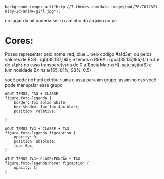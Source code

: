 `background-image: url("http://7-themes.com/data_images/out/70/7012321-nidy-2d-anime-girl.jpg");`

no lugar da url poderia ser o caminho do arquivo no pc

# Cores:
Posso representar pelo nome:  red, blue... pelo código #a1d3ef; ou pelos valores de RGB : rgb(35,137,195); e temos o RGBA : rgba(35,137,195,0.1) o `A` é de `alpha` no caso transpare(varia de 0 a 1)ncia Matrix(H), saturação(S) e luminosidade(B): hsla(165, 81%, 93%, 0.5)

você pode no html extribuir uma classa para um grupo. assim no css você pode manupular esse grupo

```
AQUI TEMOS, TAG + CLASSE
figure.foto-legenda {
    border: 8px solid white;
    box-shadow: 1px 1px 4px black;
    position: relative;

}

AQUI TEMOS TAG + CLASSE + TAG
figure.foto-legenda figcaption {
    opacity: 0;
    position: absolute;
    top: 0px;
}

ATUI TEMOS TAG+ CLASS:FUNÇÃO + TAG
figure.foto-legenda:hover figcaption {
    opacity: 1;
}
```
